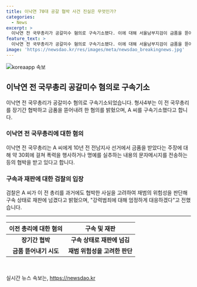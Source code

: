 ```yaml
---
title: 이낙연 70대 공갈 협박 사건 진실은 무엇인가?
categories:
  - News
excerpt: >
  이낙연 전 국무총리가 공갈미수 혐의로 구속기소됐다. 이에 대해 서울남부지검이 금품을 뜯어내려 한 협박과 관련해 70대 남성 A 씨를 기소했다고 1일 발표했다. A 씨는 이 전 총리를 협박하고 폭력을 행사한 혐의를 받고 있으며, 이에 대한 구속 상태로 재판에 넘겨졌다. 검찰은 국민의 신체와 재산을 위협하는 강력범죄에 대해 엄정하게 대응하겠다고 전했다.
feature_text: >
  이낙연 전 국무총리가 공갈미수 혐의로 구속기소됐다. 이에 대해 서울남부지검이 금품을 뜯어내려 한 협박과 관련해 70대 남성 A 씨를 기소했다고 1일 발표했다. A 씨는 이 전 총리를 협박하고 폭력을 행사한 혐의를 받고 있으며, 이에 대한 구속 상태로 재판에 넘겨졌다. 검찰은 국민의 신체와 재산을 위협하는 강력범죄에 대해 엄정하게 대응하겠다고 전했다.
image: 'https://newsdao.kr/res/images/meta/newsdao_breakingnews.jpg'
---
```


<p><img src="https://newsdao.kr/res/images/meta/newsdao_breakingnews.jpg" alt="koreaapp 속보" /></p>

<h2 data-ke-size="size26">이낙연 전 국무총리 공갈미수 혐의로 구속기소</h2>

<p data-ke-size="size16">
    이낙연 전 국무총리가 공갈미수 혐의로 구속기소되었습니다. 형사4부는 이 전 국무총리를 장기간 협박하고 금품을 뜯어내려 한 혐의를 밝혔으며, A 씨를 구속기소했다고 합니다.
</p>

<h3 data-ke-size="size20">이낙연 전 국무총리에 대한 혐의</h3>

<p data-ke-size="size16">
    이낙연 전 국무총리는 A 씨에게 10년 전 전남지사 선거에서 금품을 받았다는 주장에 대해 약 30회에 걸쳐 폭력을 행사하거나 명예를 실추하는 내용의 문자메시지를 전송하는 등의 협박을 받고 있다고 합니다.
</p>

<h3 data-ke-size="size20">구속과 재판에 대한 검찰의 입장</h3>

<p data-ke-size="size16">
    검찰은 A 씨가 이 전 총리를 과거에도 협박한 사실을 고려하여 재범의 위험성을 판단해 구속 상태로 재판에 넘겼다고 밝혔으며, "강력범죄에 대해 엄정하게 대응하겠다"고 전했습니다.
</p>

<hr data-ke-size="size16">

<table>
    <thead>
        <tr>
            <th>이전 총리에 대한 혐의</th>
            <th>구속 및 재판</th>
        </tr>
    </thead>
    <tbody>
        <tr>
            <td style="text-align: center; height: 17px;"><b>장기간 협박</b></td>
            <td style="text-align: center; height: 17px;"><b>구속 상태로 재판에 넘김</b></td>
        </tr>
        <tr>
            <td style="text-align: center; height: 17px;"><b>금품 뜯어내기 시도</b></td>
            <td style="text-align: center; height: 17px;"><b>재범 위험성을 고려한 판단</b></td>
        </tr>
    </tbody>
</table>

<p data-ke-size="size16">&nbsp;</p>
실시간 뉴스 속보는, <a href="https://newsdao.kr" rel="dofollow">https://newsdao.kr</a>


